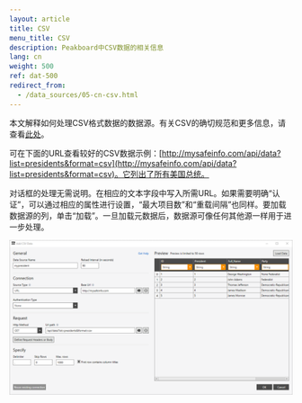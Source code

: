 ```yaml
---
layout: article
title: CSV
menu_title: CSV
description: Peakboard中CSV数据的相关信息
lang: cn
weight: 500
ref: dat-500
redirect_from:
  - /data_sources/05-cn-csv.html
---
```

本文解释如何处理CSV格式数据的数据源。有关CSV的确切规范和更多信息，请查看[此处](https://en.wikipedia.org/wiki/Comma-separated_values)。

可在下面的URL查看较好的CSV数据示例：[http://mysafeinfo.com/api/data?list=presidents&format=csv](http://mysafeinfo.com/api/data?list=presidents&format=csv)。它列出了所有美国总统。

对话框的处理无需说明。在相应的文本字段中写入所需URL。如果需要明确“认证”，可以通过相应的属性进行设置，“最大项目数”和“重载间隔”也同样。要加载数据源的列，单击“加载”。一旦加载元数据后，数据源可像任何其他源一样用于进一步处理。

![CSV Add Data Dialog](/assets/images/data-sources/csv/csv-add-data-dialog.png)
